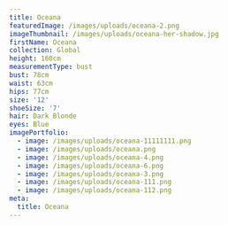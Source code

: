 ```yaml
---
title: Oceana
featuredImage: /images/uploads/oceana-2.png
imageThumbnail: /images/uploads/oceana-her-shadow.jpg
firstName: Oceana
collection: Global
height: 160cm
measurementType: bust
bust: 78cm
waist: 63cm
hips: 77cm
size: '12'
shoeSize: '7'
hair: Dark Blonde
eyes: Blue
imagePortfolio:
  - image: /images/uploads/oceana-11111111.png
  - image: /images/uploads/oceana.png
  - image: /images/uploads/oceana-4.png
  - image: /images/uploads/oceana-6.png
  - image: /images/uploads/oceana-3.png
  - image: /images/uploads/oceana-111.png
  - image: /images/uploads/oceana-112.png
meta:
  title: Oceana
---
```



